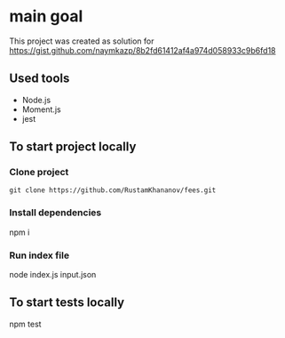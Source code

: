 # main goal

This project was created as solution for https://gist.github.com/naymkazp/8b2fd61412af4a974d058933c9b6fd18

## Used tools
- Node.js
- Moment.js
- jest

## To start project locally

### Clone project
```git clone https://github.com/RustamKhananov/fees.git```

### Install dependencies
npm i

### Run index file
node index.js input.json 

## To start tests locally
npm test
